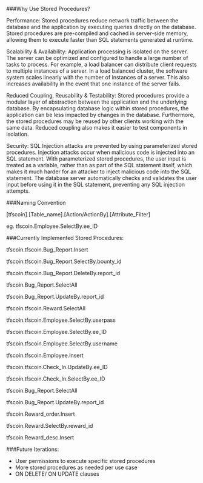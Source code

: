 ###Why Use Stored Procedures?

Performance: Stored procedures reduce network traffic between the database and the application by executing queries directly on the database. Stored procedures are pre-compiled and cached in server-side memory, allowing them to execute faster than SQL statements generated at runtime. 

Scalability & Availability: Application processing is isolated on the server. The server can be optimized and configured to handle a large number of tasks to process. For example, a load balancer can distribute client requests to multiple instances of a server. In a load balanced cluster, the software system scales linearly with the number of instances of a server. This also increases availability in the event that one instance of the server fails. 

Reduced Coupling, Reusability & Testability: Stored procedures provide a modular layer of abstraction between the application and the underlying database. By encapsulating database logic within stored procedures, the application can be less impacted by changes in the database. Furthermore, the stored procedures may be reused by other clients working with the same data. Reduced coupling also makes it easier to test components in isolation.

Security: SQL Injection attacks are prevented by using parameterized stored procedures. Injection attacks occur when malicious code is injected into an SQL statement. With parameterized stored procedures, the user input is treated as a variable, rather than as part of the SQL statement itself, which makes it much harder for an attacker to inject malicious code into the SQL statement. The database server automatically checks and validates the user input before using it in the SQL statement, preventing any SQL injection attempts. 




###Naming Convention

[tfscoin].[Table_name].[Action/ActionBy].[Attribute_Filter]

eg. tfscoin.Employee.SelectBy.ee_ID



###Currently Implemented Stored Procedures:

tfscoin.tfscoin.Bug_Report.Insert

tfscoin.tfscoin.Bug_Report.SelectBy.bounty_id

tfscoin.tfscoin.Bug_Report.DeleteBy.report_id

tfscoin.Bug_Report.SelectAll

tfscoin.Bug_Report.UpdateBy.report_id

tfscoin.tfscoin.Reward.SelectAll

tfscoin.tfscoin.Employee.SelectBy.userpass

tfscoin.tfscoin.Employee.SelectBy.ee_ID

tfscoin.tfscoin.Employee.SelectBy.username

tfscoin.tfscoin.Employee.Insert

tfscoin.tfscoin.Check_In.UpdateBy.ee_ID

tfscoin.tfscoin.Check_In.SelectBy.ee_ID

tfscoin.Bug_Report.SelectAll

tfscoin.Bug_Report.UpdateBy.report_id

tfscoin.Reward_order.Insert

tfscoin.Reward.SelectBy.reward_id

tfscoin.Reward_desc.Insert




###Future Iterations: 
- User permissions to execute specific stored procedures
- More stored procedures as needed per use case
- ON DELETE/ ON UPDATE clauses
